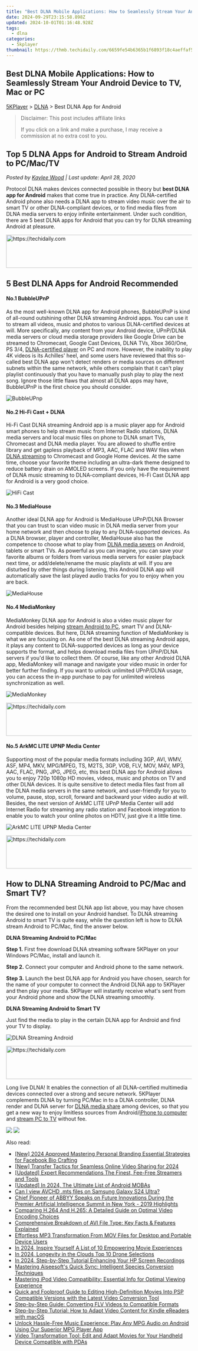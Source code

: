 ```yaml
---
title: "Best DLNA Mobile Applications: How to Seamlessly Stream Your Android Device to TV, Mac or PC"
date: 2024-09-29T23:15:58.898Z
updated: 2024-10-01T01:16:48.928Z
tags:
  - dlna
categories:
  - 5kplayer
thumbnail: https://thmb.techidaily.com/6659fe54b6365b1f6893f18c4aeffaf5df66ed6e08cee6f612c187a5f5545374.jpg
---
```


## Best DLNA Mobile Applications: How to Seamlessly Stream Your Android Device to TV, Mac or PC

[5KPlayer](https://tools.techidaily.com/5kplayer/products/) \> [DLNA](https://tools.techidaily.com/5kplayer/dlna/) \> Best DLNA App for Android

>  Disclaimer: This post includes affiliate links
>
>  If you click on a link and make a purchase, I may receive a commission at no extra cost to you.
>

## Top 5 DLNA Apps for Android to Stream Android to PC/Mac/TV

 _Posted by [Kaylee Wood](https://www.quora.com/profile/Amanda-Hu-21) | Last update: April 28, 2020_

Protocol DLNA makes devices connected possible in theory but **best DLNA app for Android** makes that come true in practice. Any DLNA-certified Android phone also needs a DLNA app to stream video music over the air to smart TV or other DLNA-compliant devices, or to find media files from DLNA media servers to enjoy infinite entertainment. Under such condition, there are 5 best DLNA apps for Android that you can try for DLNA streaming Android at pleasure.

<!-- affiliate ads begin -->
<a href="https://appsumo.8odi.net/c/5597632/2123729/7443" target="_top" id="2123729">
  <img src="//a.impactradius-go.com/display-ad/7443-2123729" border="0" alt="https://techidaily.com" width="600" height="90"/>
</a>
<img height="0" width="0" src="https://appsumo.8odi.net/i/5597632/2123729/7443" style="position:absolute;visibility:hidden;" border="0" />
<!-- affiliate ads end -->

## 5 Best DLNA Apps for Android Recommended

#### **No.1 BubbleUPnP**

As the most well-known DLNA app for Android phones, BubbleUPnP is kind of all-round outshining other DLNA streaming Android apps. You can use it to stream all videos, music and photos to various DLNA-certified devices at will. More specifically, any content from your Android device, UPnP/DLNA media servers or cloud media storage providers like Google Drive can be streamed to Chromecast, Google Cast Devices, DLNA TVs, Xbox 360/One, PS 3/4, [DLNA-certified player](https://tools.techidaily.com/5kplayer/dlna/) on PC and more. However, the inability to play 4K videos is its Achilles' heel, and some users have reviewed that this so-called best DLNA app won't detect renders or media sources on different subnets within the same network, while others complain that it can't play playlist continuously that you have to manually push play to play the next song. Ignore those little flaws that almost all DLNA apps may have, BubbleUPnP is the first choice you should consider.

![BubbleUPnp](https://www.5kplayer.com/dlna/img/bubbleupnp-app.jpg) 

#### **No.2 Hi-Fi Cast + DLNA**

Hi-Fi Cast DLNA streaming Android app is a music player app for Android smart phones to help stream music from Internet Radio stations, DLNA media servers and local music files on phone to DLNA smart TVs, Chromecast and DLNA media player. You are allowed to shuffle entire library and get gapless playback of MP3, AAC, FLAC and WAV files when [DLNA streaming](https://tools.techidaily.com/5kplayer/dlna/) to Chromecast and Google Home devices. At the same time, choose your favorite theme including an ultra-dark theme designed to reduce battery drain on AMOLED screens. If you only have the requirement of DLNA music streaming to DLNA-compliant devices, Hi-Fi Cast DLNA app for Android is a very good choice.

![HiFi Cast](https://www.5kplayer.com/dlna/img/hifi-cast-app.jpg) 

#### **No.3 MediaHouse**

Another ideal DLNA app for Android is MediaHouse UPnP/DLNA Browser that you can trust to scan video music in DLNA media server from your home network and then choose to play to any DLNA-supported devices. As a DLNA browser, player and controller, MediaHouse also has the competence to choose what to play from [DLNA media severs](https://tools.techidaily.com/5kplayer/dlna/) on Android, tablets or smart TVs. As powerful as you can imagine, you can save your favorite albums or folders from various media servers for easier playback next time, or add/delete/rename the music playlists at will. If you are disturbed by other things during listening, this Android DLNA app will automatically save the last played audio tracks for you to enjoy when you are back.

![MediaHouse](https://www.5kplayer.com/dlna/img/mediahouse.jpg) 

#### **No.4 MediaMonkey**

MediaMonkey DLNA app for Android is also a video music player for Android besides helping [stream Android to PC](https://tools.techidaily.com/5kplayer/dlna/), smart TV and DLNA-compatible devices. But here, DLNA streaming function of MediaMonkey is what we are focusing on. As one of the best DLNA streaming Android apps, it plays any content to DLNA-supported devices as long as your device supports the format, and helps download media files from UPnP/DLNA servers if you'd like to collect them. Of course, like any other Android DLNA app, MediaMonkey will manage and navigate your video music in order for better further finding. If you want to unlock unlimited UPnP/DLNA usage, you can access the in-app purchase to pay for unlimited wireless synchronization as well.

![MediaMonkey](https://www.5kplayer.com/dlna/img/mediamonkey.jpg) 

<!-- affiliate ads begin -->
<a href="https://appsumo.8odi.net/c/5597632/2037355/7443" target="_top" id="2037355">
  <img src="//a.impactradius-go.com/display-ad/7443-2037355" border="0" alt="https://techidaily.com" width="728" height="90"/>
</a>
<img height="0" width="0" src="https://appsumo.8odi.net/i/5597632/2037355/7443" style="position:absolute;visibility:hidden;" border="0" />
<!-- affiliate ads end -->

#### **No.5 ArkMC LITE UPNP Media Center**

Supporting most of the popular media formats including 3GP, AVI, WMV, ASF, MP4, MKV, MPG/MPEG, TS, M2TS, 3GP, VOB, FLV, MOV, M4V, MP3, AAC, FLAC, PNG, JPG, JPEG, etc, this best DLNA app for Android allows you to enjoy 720p 1080p HD movies, videos, music and photos on TV and other DLNA devices. It is quite sensitive to detect media files fast from all the DLNA media servers in the same network, and user-friendly for you to volume, pause, stop, scroll, forward and backward your video audio at will. Besides, the next version of ArkMC LITE UPnP Media Center will add Internet Radio for streaming any radio station and Facebook integration to enable you to watch your online photos on HDTV, just give it a little time.

![ArkMC LITE UPNP Media Center](https://www.5kplayer.com/dlna/img/arkmc-app.jpg) 

<!-- affiliate ads begin -->
<a href="https://appsumo.8odi.net/c/5597632/2052059/7443" target="_top" id="2052059">
  <img src="//a.impactradius-go.com/display-ad/7443-2052059" border="0" alt="https://techidaily.com" width="728" height="90"/>
</a>
<img height="0" width="0" src="https://appsumo.8odi.net/i/5597632/2052059/7443" style="position:absolute;visibility:hidden;" border="0" />
<!-- affiliate ads end -->

## How to DLNA Streaming Android to PC/Mac and Smart TV?

From the recommended best DLNA app list above, you may have chosen the desired one to install on your Android handset. To DLNA streaming Android to smart TV is quite easy, while the question left is how to DLNA stream Android to PC/Mac, find the answer below.

**DLNA Streaming Android to PC/Mac**

**Step 1.** First free download DLNA streaming software 5KPlayer on your Windows PC/Mac, install and launch it.

**Step 2.** Connect your computer and Android phone to the same network.

**Step 3.** Launch the best DLNA app for Android you have chosen, search for the name of your computer to connect the Android DLNA app to 5KPlayer and then play your media. 5KPlayer will instantly receive what's sent from your Android phone and show the DLNA streaming smoothly.

**DLNA Streaming Android to Smart TV**

Just find the media to play in the certain DLNA app for Android and find your TV to display.

![DLNA Streaming Android](https://www.5kplayer.com/dlna/img/1.png) 

<!-- affiliate ads begin -->
<a href="https://imp.i357552.net/c/5597632/1001453/11832" target="_top" id="1001453">
  <img src="//a.impactradius-go.com/display-ad/11832-1001453" border="0" alt="https://techidaily.com" width="728" height="90"/>
</a>
<img height="0" width="0" src="https://imp.i357552.net/i/5597632/1001453/11832" style="position:absolute;visibility:hidden;" border="0" />
<!-- affiliate ads end -->

Long live DLNA! It enables the connection of all DLNA-certified multimedia devices connected over a strong and secure network. 5KPlayer complements DLNA by turning PC/Mac in to a DLNA controller, DLNA render and DLNA server for [DLNA media share](https://tools.techidaily.com/5kplayer/dlna/) among devices, so that you get a new way to enjoy limitless sources from Android/[iPhone to computer](https://tools.techidaily.com/5kplayer/dlna/) and [stream PC to TV](https://tools.techidaily.com/5kplayer/dlna/) without fee. 

[![](https://www.5kplayer.com/dlna/../button/freedownwhitewin.png)](https://tools.techidaily.com/5kplayer/products/) [![](https://www.5kplayer.com/dlna/../button/freedownbackmac.png)](https://tools.techidaily.com/5kplayer/products/)

<ins class="adsbygoogle"
     style="display:block"
     data-ad-format="autorelaxed"
     data-ad-client="ca-pub-7571918770474297"
     data-ad-slot="1223367746"></ins>

<ins class="adsbygoogle"
     style="display:block"
     data-ad-client="ca-pub-7571918770474297"
     data-ad-slot="8358498916"
     data-ad-format="auto"
     data-full-width-responsive="true"></ins>

<span class="atpl-alsoreadstyle">Also read:</span>
<div><ul>
<li><a href="https://facebook-video-content.techidaily.com/new-2024-approved-mastering-personal-branding-essential-strategies-for-facebook-bio-crafting/"><u>[New] 2024 Approved Mastering Personal Branding Essential Strategies for Facebook Bio Crafting</u></a></li>
<li><a href="https://youtube-tips.techidaily.com/ransfer-tactics-for-seamless-online-video-sharing-for-2024/"><u>[New] Transfer Tactics for Seamless Online Video Sharing for 2024</u></a></li>
<li><a href="https://vp-tips.techidaily.com/updated-expert-recommendations-the-finest-fee-free-streamers-and-tools/"><u>[Updated] Expert Recommendations The Finest, Fee-Free Streamers and Tools</u></a></li>
<li><a href="https://screen-sharing-recording.techidaily.com/updated-in-2024-the-ultimate-list-of-android-mobas/"><u>[Updated] In 2024, The Ultimate List of Android MOBAs</u></a></li>
<li><a href="https://phone-solutions.techidaily.com/can-i-view-avchd-mts-files-on-samsung-galaxy-s24-ultra-by-aiseesoft-video-converter-play-mts-on-android/"><u>Can I view AVCHD .mts files on Samsung Galaxy S24 Ultra?</u></a></li>
<li><a href="https://techtrends.techidaily.com/chief-pioneer-of-abbyy-speaks-on-future-innovations-during-the-premier-artificial-intelligence-summit-in-new-york-2019-highlights/"><u>Chief Pioneer of ABBYY Speaks on Future Innovations During the Premier Artificial Intelligence Summit in New York - 2019 Highlights</u></a></li>
<li><a href="https://media-tips.techidaily.com/comparing-h264-and-h265-a-detailed-guide-on-optimal-video-encoding-choices/"><u>Comparing H.264 And H.265: A Detailed Guide on Optimal Video Encoding Choices</u></a></li>
<li><a href="https://media-tips.techidaily.com/comprehensive-breakdown-of-avi-file-type-key-facts-and-features-explained/"><u>Comprehensive Breakdown of AVI File Type: Key Facts & Features Explained</u></a></li>
<li><a href="https://media-tips.techidaily.com/effortless-mp3-transformation-from-mov-files-for-desktop-and-portable-device-users/"><u>Effortless MP3 Transformation From MOV Files for Desktop and Portable Device Users</u></a></li>
<li><a href="https://extra-approaches.techidaily.com/in-2024-inspire-yourself-a-list-of-10-empowering-movie-experiences/"><u>In 2024, Inspire Yourself A List of 10 Empowering Movie Experiences</u></a></li>
<li><a href="https://fox-links.techidaily.com/in-2024-longevity-in-the-clouds-top-10-drone-selections/"><u>In 2024, Longevity in the Clouds Top 10 Drone Selections</u></a></li>
<li><a href="https://screen-sharing-recording.techidaily.com/in-2024-step-by-step-tutorial-enhancing-your-hp-screen-recordings/"><u>In 2024, Step-by-Step Tutorial Enhancing Your HP Screen Recordings</u></a></li>
<li><a href="https://media-tips.techidaily.com/mastering-aiseesofts-quick-sync-intelligent-species-conversion-techniques/"><u>Mastering Aiseesoft's Quick Sync: Intelligent Species Conversion Techniques</u></a></li>
<li><a href="https://media-tips.techidaily.com/mastering-ipod-video-compatibility-essential-info-for-optimal-viewing-experience/"><u>Mastering iPod Video Compatibility: Essential Info for Optimal Viewing Experience</u></a></li>
<li><a href="https://media-tips.techidaily.com/quick-and-foolproof-guide-to-editing-high-definition-movies-into-psp-compatible-versions-with-the-latest-video-conversion-tool/"><u>Quick and Foolproof Guide to Editing High-Definition Movies Into PSP Compatible Versions with the Latest Video Conversion Tool</u></a></li>
<li><a href="https://media-tips.techidaily.com/step-by-step-guide-converting-flv-videos-to-compatible-formats/"><u>Step-by-Step Guide: Converting FLV Videos to Compatible Formats</u></a></li>
<li><a href="https://media-tips.techidaily.com/step-by-step-tutorial-how-to-adapt-video-content-for-kindle-ereaders-with-macos/"><u>Step-by-Step Tutorial: How to Adapt Video Content for Kindle eReaders with macOS</u></a></li>
<li><a href="https://smart-video-editing.techidaily.com/unlock-hassle-free-music-experience-play-any-mpg-audio-on-android-using-our-superior-mpg-player-app/"><u>Unlock Hassle-Free Music Experience: Play Any MPG Audio on Android Using Our Superior MPG Player App</u></a></li>
<li><a href="https://media-tips.techidaily.com/video-transformation-tool-edit-and-adapt-movies-for-your-handheld-device-compatible-with-pdas/"><u>Video Transformation Tool: Edit and Adapt Movies for Your Handheld Device Compatible with PDAs</u></a></li>
</ul></div>


